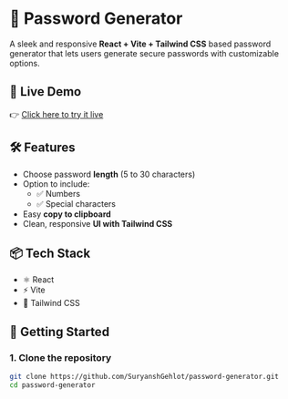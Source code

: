 # 🔐 Password Generator

A sleek and responsive **React + Vite + Tailwind CSS** based password generator that lets users generate secure passwords with customizable options.


## 🚀 Live Demo
👉 [Click here to try it live](https://suryanshgehlot.github.io/password-generator)

## 🛠️ Features
- Choose password **length** (5 to 30 characters)
- Option to include:
  - ✅ Numbers
  - ✅ Special characters
- Easy **copy to clipboard**
- Clean, responsive **UI with Tailwind CSS**

## 📦 Tech Stack
- ⚛️ React
- ⚡ Vite
- 🎨 Tailwind CSS

## 📂 Getting Started

### 1. Clone the repository
```bash
git clone https://github.com/SuryanshGehlot/password-generator.git
cd password-generator
